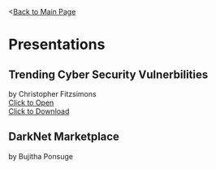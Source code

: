 <[Back to Main Page](https://github.com/ChristopherFitzsimons/WorldSkills2022Cybersecurity)

# Presentations

## Trending Cyber Security Vulnerbilities
by Christopher Fitzsimons  
[Click to Open](https://github.com/ChristopherFitzsimons/WorldSkills2022Cybersecurity/blob/main/Presentations/WroldSkills%20Presentation%20Cybersecurity.pdf)  
[Click to Download](https://github.com/ChristopherFitzsimons/WorldSkills2022Cybersecurity/raw/main/Presentations/WroldSkills%20Presentation%20Cybersecurity.pdf)  

## DarkNet Marketplace
by Bujitha Ponsuge
